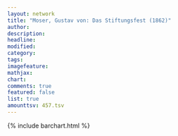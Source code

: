 ```yaml
---
layout: network
title: "Moser, Gustav von: Das Stiftungsfest (1862)"
author:
description:
headline:
modified:
category:
tags:
imagefeature: 
mathjax: 
chart: 
comments: true
featured: false
list: true
amounttsv: 457.tsv
---
```

{% include barchart.html %}

